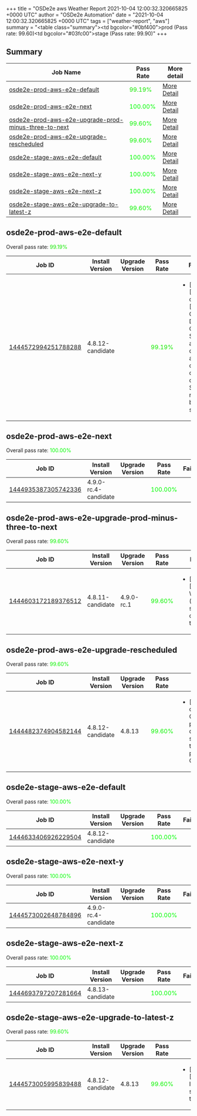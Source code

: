 +++
title = "OSDe2e aws Weather Report 2021-10-04 12:00:32.320665825 +0000 UTC"
author = "OSDe2e Automation"
date = "2021-10-04 12:00:32.320665825 +0000 UTC"
tags = ["weather-report", "aws"]
summary = "<table class=\"summary\"><tr><td bgcolor=\"#0bf400\"></td><td>prod (Pass rate: 99.60)</td></tr><tr><td bgcolor=\"#03fc00\"></td><td>stage (Pass rate: 99.90)</td></tr></table>"
+++
## Summary

| Job Name | Pass Rate | More detail |
|----------|-----------|-------------|
|[osde2e-prod-aws-e2e-default](https://prow.ci.openshift.org/?job=osde2e-prod-aws-e2e-default)| <span style="color:#15ea00;">99.19%</span>|[More Detail](#osde2e-prod-aws-e2e-default)|
|[osde2e-prod-aws-e2e-next](https://prow.ci.openshift.org/?job=osde2e-prod-aws-e2e-next)| <span style="color:#01fe00;">100.00%</span>|[More Detail](#osde2e-prod-aws-e2e-next)|
|[osde2e-prod-aws-e2e-upgrade-prod-minus-three-to-next](https://prow.ci.openshift.org/?job=osde2e-prod-aws-e2e-upgrade-prod-minus-three-to-next)| <span style="color:#0bf400;">99.60%</span>|[More Detail](#osde2e-prod-aws-e2e-upgrade-prod-minus-three-to-next)|
|[osde2e-prod-aws-e2e-upgrade-rescheduled](https://prow.ci.openshift.org/?job=osde2e-prod-aws-e2e-upgrade-rescheduled)| <span style="color:#0bf400;">99.60%</span>|[More Detail](#osde2e-prod-aws-e2e-upgrade-rescheduled)|
|[osde2e-stage-aws-e2e-default](https://prow.ci.openshift.org/?job=osde2e-stage-aws-e2e-default)| <span style="color:#01fe00;">100.00%</span>|[More Detail](#osde2e-stage-aws-e2e-default)|
|[osde2e-stage-aws-e2e-next-y](https://prow.ci.openshift.org/?job=osde2e-stage-aws-e2e-next-y)| <span style="color:#01fe00;">100.00%</span>|[More Detail](#osde2e-stage-aws-e2e-next-y)|
|[osde2e-stage-aws-e2e-next-z](https://prow.ci.openshift.org/?job=osde2e-stage-aws-e2e-next-z)| <span style="color:#01fe00;">100.00%</span>|[More Detail](#osde2e-stage-aws-e2e-next-z)|
|[osde2e-stage-aws-e2e-upgrade-to-latest-z](https://prow.ci.openshift.org/?job=osde2e-stage-aws-e2e-upgrade-to-latest-z)| <span style="color:#0bf400;">99.60%</span>|[More Detail](#osde2e-stage-aws-e2e-upgrade-to-latest-z)|



## osde2e-prod-aws-e2e-default

Overall pass rate: <span style="color:#15ea00;">99.19%</span>

| Job ID | Install Version | Upgrade Version | Pass Rate | Failures |
|--------|-----------------|-----------------|-----------|----------|
[1444572994251788288](https://prow.ci.openshift.org/view/gs/origin-ci-test/logs/osde2e-prod-aws-e2e-default/1444572994251788288) | 4.8.12-candidate |  | <span style="color:#15ea00;">99.19%</span>|<ul><li>[install] [Suite: operators] [OSD] Custom Domains Operator Should allow dedicated-admins to create custom domains Should be resolvable by external services</li></ul>



## osde2e-prod-aws-e2e-next

Overall pass rate: <span style="color:#01fe00;">100.00%</span>

| Job ID | Install Version | Upgrade Version | Pass Rate | Failures |
|--------|-----------------|-----------------|-----------|----------|
[1444935387305742336](https://prow.ci.openshift.org/view/gs/origin-ci-test/logs/osde2e-prod-aws-e2e-next/1444935387305742336) | 4.9.0-rc.4-candidate |  | <span style="color:#01fe00;">100.00%</span>|



## osde2e-prod-aws-e2e-upgrade-prod-minus-three-to-next

Overall pass rate: <span style="color:#0bf400;">99.60%</span>

| Job ID | Install Version | Upgrade Version | Pass Rate | Failures |
|--------|-----------------|-----------------|-----------|----------|
[1444603172189376512](https://prow.ci.openshift.org/view/gs/origin-ci-test/logs/osde2e-prod-aws-e2e-upgrade-prod-minus-three-to-next/1444603172189376512) | 4.8.11-candidate | 4.9.0-rc.1 | <span style="color:#0bf400;">99.60%</span>|<ul><li>[upgrade] [Suite: e2e] Workload (guestbook) should get created in the cluster</li></ul>



## osde2e-prod-aws-e2e-upgrade-rescheduled

Overall pass rate: <span style="color:#0bf400;">99.60%</span>

| Job ID | Install Version | Upgrade Version | Pass Rate | Failures |
|--------|-----------------|-----------------|-----------|----------|
[1444482374904582144](https://prow.ci.openshift.org/view/gs/origin-ci-test/logs/osde2e-prod-aws-e2e-upgrade-rescheduled/1444482374904582144) | 4.8.12-candidate | 4.8.13 | <span style="color:#0bf400;">99.60%</span>|<ul><li>[upgrade] [Suite: operators] CloudIngressOperator publishingstrategies dedicated admin should not be allowed to manage publishingstrategies CR</li></ul>



## osde2e-stage-aws-e2e-default

Overall pass rate: <span style="color:#01fe00;">100.00%</span>

| Job ID | Install Version | Upgrade Version | Pass Rate | Failures |
|--------|-----------------|-----------------|-----------|----------|
[1444633406926229504](https://prow.ci.openshift.org/view/gs/origin-ci-test/logs/osde2e-stage-aws-e2e-default/1444633406926229504) | 4.8.12-candidate |  | <span style="color:#01fe00;">100.00%</span>|



## osde2e-stage-aws-e2e-next-y

Overall pass rate: <span style="color:#01fe00;">100.00%</span>

| Job ID | Install Version | Upgrade Version | Pass Rate | Failures |
|--------|-----------------|-----------------|-----------|----------|
[1444573002648784896](https://prow.ci.openshift.org/view/gs/origin-ci-test/logs/osde2e-stage-aws-e2e-next-y/1444573002648784896) | 4.9.0-rc.4-candidate |  | <span style="color:#01fe00;">100.00%</span>|



## osde2e-stage-aws-e2e-next-z

Overall pass rate: <span style="color:#01fe00;">100.00%</span>

| Job ID | Install Version | Upgrade Version | Pass Rate | Failures |
|--------|-----------------|-----------------|-----------|----------|
[1444693797207281664](https://prow.ci.openshift.org/view/gs/origin-ci-test/logs/osde2e-stage-aws-e2e-next-z/1444693797207281664) | 4.8.13-candidate |  | <span style="color:#01fe00;">100.00%</span>|



## osde2e-stage-aws-e2e-upgrade-to-latest-z

Overall pass rate: <span style="color:#0bf400;">99.60%</span>

| Job ID | Install Version | Upgrade Version | Pass Rate | Failures |
|--------|-----------------|-----------------|-----------|----------|
[1444573005995839488](https://prow.ci.openshift.org/view/gs/origin-ci-test/logs/osde2e-stage-aws-e2e-upgrade-to-latest-z/1444573005995839488) | 4.8.12-candidate | 4.8.13 | <span style="color:#0bf400;">99.60%</span>|<ul><li>[upgrade] [Suite: e2e] ImageStreams should exist in the cluster</li></ul>




